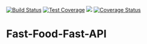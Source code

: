 [![Build Status](https://travis-ci.org/KMaina/Fast-Food-Fast-API.svg?branch=develop)](https://travis-ci.org/KMaina/Fast-Food-Fast-API) 
[![Test Coverage](https://api.codeclimate.com/v1/badges/9d8493d316483f7c9d58/test_coverage)](https://codeclimate.com/github/KMaina/Fast-Food-Fast-API/test_coverage) <a href="https://codeclimate.com/github/KMaina/Fast-Food-Fast-API/maintainability"><img src="https://api.codeclimate.com/v1/badges/9d8493d316483f7c9d58/maintainability" /></a> 
[![Coverage Status](https://coveralls.io/repos/github/KMaina/Fast-Food-Fast-API/badge.svg?branch=develop)](https://coveralls.io/github/KMaina/Fast-Food-Fast-API)

# Fast-Food-Fast-API
